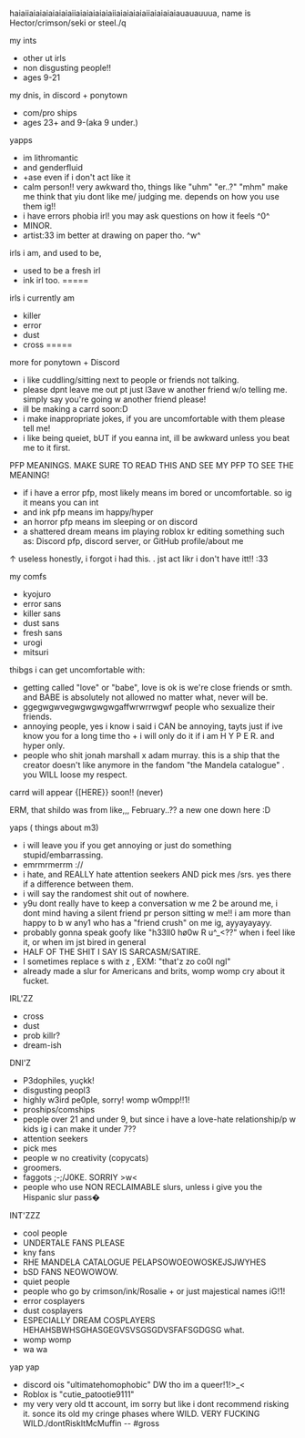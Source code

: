 
haiaiiaiaiaiaiaiaiaiiaiaiaiaiaiaiiaiaiaiaiaiiaiaiaiaiauauauuua,
name is Hector/crimson/seki or steel./q





my ints
- other ut irls
- non disgusting people!!
- ages 9-21 


my dnis, in discord + ponytown
- com/pro ships
- ages 23+ and 9-(aka 9 under.)




yapps
- im lithromantic
- and genderfluid
- +ase even if i don't act like it
- calm person!! very awkward tho, things like "uhm" "er..?" "mhm" make me think that yiu dont like me/ judging me. depends on how you use them ig!!
- i have errors phobia irl! you may ask questions on how it feels ^0^
- MINOR.
- artist:33 im better at drawing on paper tho. ^w^


irls i am, and used to be,
- used to be a fresh irl
- ink irl too.
=====




irls i currently am
- killer
- error
- dust
- cross
=====


more for ponytown + Discord 
- i like cuddling/sitting next to people or friends not talking.
- please dpnt leave me out pt just l3ave w another friend w/o telling me. simply say you're going w another friend please!
- ill be making a carrd soon:D
- i make inappropriate jokes, if you are uncomfortable with them please tell me!
- i like being queiet, bUT if you eanna int, ill be awkward unless you beat me to it first.


PFP MEANINGS. MAKE SURE TO READ THIS AND SEE MY PFP TO SEE THE MEANING!
- if i have a error pfp, most likely means im bored or uncomfortable. so ig it means you can int
- and ink pfp means im happy/hyper
- an horror pfp means im sleeping or on discord
- a shattered dream means im playing roblox kr editing something such as: Discord pfp, discord server, or GitHub profile/about me

↑ useless honestly, i forgot i had this. . jst act likr i don't have itt!! :33



my comfs
- kyojuro
- error sans
- killer sans
- dust sans
- fresh sans
- urogi
- mitsuri


thibgs i can get uncomfortable with:
- getting called "love" or "babe", love is ok is we're close friends or smth. and BABE is absolutely not allowed no matter what, never will be.
- ggegwgwvegwgwgwgwgaffwrwrrwgwf people who sexualize their friends.
- annoying people, yes i know i said i CAN be annoying, tayts just if ive know you for a long time tho + i will only do it if i am H Y P E R. and hyper only.
- people who shit jonah marshall x adam murray. this is a ship that the creator doesn't like anymore in the fandom "the Mandela catalogue" . you WILL loose my respect.

carrd will appear {[HERE}} soon!! (never)


ERM, that shildo was from like,,, February..?? a new one down here :D


yaps ( things about m3)
- i will leave you if you get annoying or just do something stupid/embarrassing.
- emrmrmerrm ://
- i hate, and REALLY hate attention seekers AND pick mes /srs. yes there if a difference between them.
- i will say the randomest shit out of nowhere.
- y9u dont really have to keep a conversation w me 2 be around me, i dont mind having a silent friend pr person sitting w me!! i am more than happy to b w any1 who has a "friend crush" on me ig, ayyayayayy.
- probably gonna speak goofy like "h33ll0 hø0w R u^_<??" when i feel like it, or when im jst bired in general
- HALF OF THE SHIT I SAY IS SARCASM/SATIRE.
- I sometimes replace s with z , EXM: "that'z zo co0l ngl"
- already made a slur for Americans and brits, womp womp cry about it fucket.


IRL'ZZ
- cross
- dust
- prob killr?
- dream-ish


DNI'Z
- P3dophiles, yuçkk!
- disgusting peopl3
- highly w3ird pe0ple, sorry! womp w0mpp!!1!
- proships/comships
- people over 21 and under 9, but since i have a love-hate relationship/p w kids ig i can make it under 7??
- attention seekers
- pick mes
- people w no creativity (copycats)
- groomers.
- faggots ;-;/J0KE. SORRIY >w<
- people who use NON RECLAIMABLE slurs, unless i give you the Hispanic slur pass�


INT'ZZZ
- cool people
- UNDERTALE FANS PLEASE
- kny fans
- RHE MANDELA CATALOGUE PELAPSOWOEOWOSKEJSJWYHES
- bSD FANS NEOWOWOW.
- quiet people
- people who go by crimson/ink/Rosalie + or just majestical names iG!1!
- error cosplayers
- dust cosplayers
- ESPECIALLY DREAM COSPLAYERS HEHAHSBWHSGHASGEGVSVSGSGDVSFAFSGDGSG what.
- womp womp
- wa wa


yap yap 
- discord ois "ultimatehomophobic" DW tho im a queer!1!>_<
- Roblox is "cutie_patootie9111"
- my very very old tt account, im sorry but like i dont recommend risking it. sonce its old my cringe phases where WILD. VERY FUCKING WILD./dontRiskItMcMuffin
-- #gross
